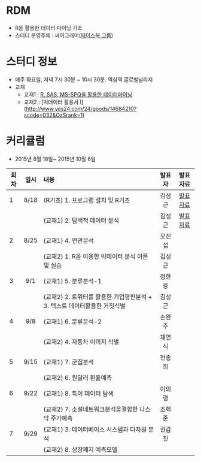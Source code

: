 # RDM
* R을 활용한 데이터 마이닝 기초
* 스터디 운영주체 : 싸이그래머([페이스북 그룹](https://www.facebook.com/groups/psygrammer/))

# 스터디 정보 
* 매주 화요일, 저녁 7시 30분 ~ 10시 30분. 역삼역 글로벌널리지
* 교재
  - 교재1 : [R, SAS, MS-SPQ을 활용한 데이터마이닝](http://www.yes24.com/24/goods/6354305)
  - 교재2 : [빅데이터 활용서 I] (http://www.yes24.com/24/goods/14684210?scode=032&OzSrank=1)

# 커리큘럼
* 2015년 8월 18일~ 2015년 10월 6일

| 회차  | 일시   | 내용                                  | 발표자  |              발표자료                    |
| ----- |:------:| :-------------------------------------|:-------:|:----------------------------------------: |
| 1 |8/18|(R기초) 1. 프로그램 설치 및 R기초 |김성근|[발표자료]() |
|   |    |(교재1) 2. 탐색적 데이터 분석|김성근|[발표자료](https://drive.google.com/file/d/0B_Ekt7icI0htM2N3aEN6czdwYVE/view) |
| 2 |8/25|(교재1) 4. 연관분석 |오진섭|[]() |
|   |    |(교재2) 1. R을 이용한 빅데이터 분석 이론 및 실습|김성근|[]() |
| 3 |9/1|(교재1) 5. 분류분석-1 |정한웅|[]() |
|   |    |(교재2) 2. 트위터를 할용한 기업평판분석 + 3. 텍스트 데이터활용한 거짓식별|김성근|[]() |
| 4 |9/8|(교재1) 6. 분류분석-2 |손완주|[]() |
|   |    |(교재2) 4. 자동차 이미지 식별|채연식|[]() |
| 5 |9/15|(교재1) 7. 군집분석 |전종희|[]() |
|   |    |(교재2) 6. 원달러 환율예측| |[]() |
| 6 |9/22|(교재1) 8. 특이 데이터 탐색 |이의령|[]() |
|   |    |(교재2) 7. 소설네트워크분석을결합한 나스닥 주가예측|조혁준|[]() |
| 7 |9/29|(교재1) 3. 데이터베이스 시스템과 다차원 분석 |권갑진|[]() |
|   |    |(교재2) 8. 상장폐지 예측모델 | |[]() |

